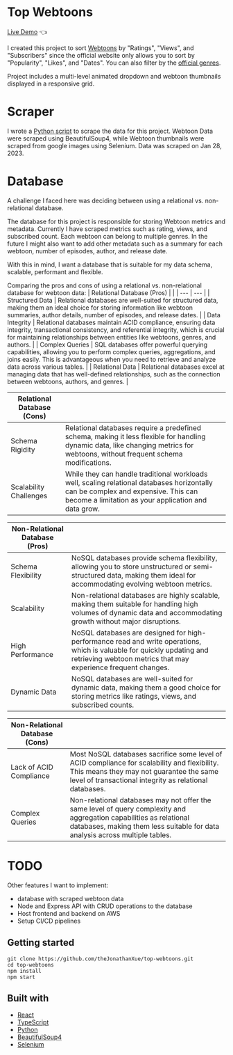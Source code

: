 # Top Webtoons

[Live Demo](https://thejonathanxue.github.io/top-webtoons/) :point_left:

I created this project to sort [Webtoons](https://www.webtoons.com/en/) by "Ratings", "Views", and "Subscribers" since the official website only allows you to sort by "Popularity", "Likes", and "Dates". You can also filter by the [official genres](https://www.webtoons.com/en/genre#).

Project includes a multi-level animated dropdown and webtoon thumbnails displayed in a responsive grid.

# Scraper

I wrote a [Python script](https://github.com/theJonathanXue/webtoon-rating-scraper) to scrape the data for this project. Webtoon Data were scraped using BeautifulSoup4, while Webtoon thumbnails were scraped from google images using Selenium. Data was scraped on Jan 28, 2023.

# Database
A challenge I faced here was deciding between using a relational vs. non-relational database.

The database for this project is responsible for storing Webtoon metrics and metadata. Currently I have scraped metrics such as rating, views, and subscribed count. Each webtoon can belong to multiple genres. In the future I might also want to add other metadata such as a summary for each webtoon, number of episodes, author, and release date.

With this in mind, I want a database that is suitable for my data schema, scalable, performant and flexible. 

Comparing the pros and cons of using a relational vs. non-relational database for webtoon data:
| Relational Database (Pros) | |
| --- | --- |
| Structured Data | Relational databases are well-suited for structured data, making them an ideal choice for storing information like webtoon summaries, author details, number of episodes, and release dates. |
| Data Integrity | Relational databases maintain ACID compliance, ensuring data integrity, transactional consistency, and referential integrity, which is crucial for maintaining relationships between entities like webtoons, genres, and authors. |
| Complex Queries | SQL databases offer powerful querying capabilities, allowing you to perform complex queries, aggregations, and joins easily. This is advantageous when you need to retrieve and analyze data across various tables. |
| Relational Data | Relational databases excel at managing data that has well-defined relationships, such as the connection between webtoons, authors, and genres. |

| Relational Database (Cons) | |
| --- | --- |
| Schema Rigidity | Relational databases require a predefined schema, making it less flexible for handling dynamic data, like changing metrics for webtoons, without frequent schema modifications. |
| Scalability Challenges | While they can handle traditional workloads well, scaling relational databases horizontally can be complex and expensive. This can become a limitation as your application and data grow. |

| Non-Relational Database (Pros) | |
| --- | --- |
| Schema Flexibility | NoSQL databases provide schema flexibility, allowing you to store unstructured or semi-structured data, making them ideal for accommodating evolving webtoon metrics. |
| Scalability | Non-relational databases are highly scalable, making them suitable for handling high volumes of dynamic data and accommodating growth without major disruptions. |
| High Performance | NoSQL databases are designed for high-performance read and write operations, which is valuable for quickly updating and retrieving webtoon metrics that may experience frequent changes. |
| Dynamic Data | NoSQL databases are well-suited for dynamic data, making them a good choice for storing metrics like ratings, views, and subscribed counts. |

| Non-Relational Database (Cons) | |
| --- | --- |
| Lack of ACID Compliance | Most NoSQL databases sacrifice some level of ACID compliance for scalability and flexibility. This means they may not guarantee the same level of transactional integrity as relational databases. |
| Complex Queries | Non-relational databases may not offer the same level of query complexity and aggregation capabilities as relational databases, making them less suitable for data analysis across multiple tables. |


# TODO
Other features I want to implement:
- database with scraped webtoon data
- Node and Express API with CRUD operations to the database
- Host frontend and backend on AWS
- Setup CI/CD pipelines

## Getting started

```
git clone https://github.com/theJonathanXue/top-webtoons.git
cd top-webtoons
npm install
npm start
```

## Built with

- [React](https://reactjs.org/)
- [TypeScript](https://www.typescriptlang.org/)
- [Python](https://www.python.org/)
- [BeautifulSoup4](https://pypi.org/project/beautifulsoup4/)
- [Selenium](https://www.selenium.dev/)
